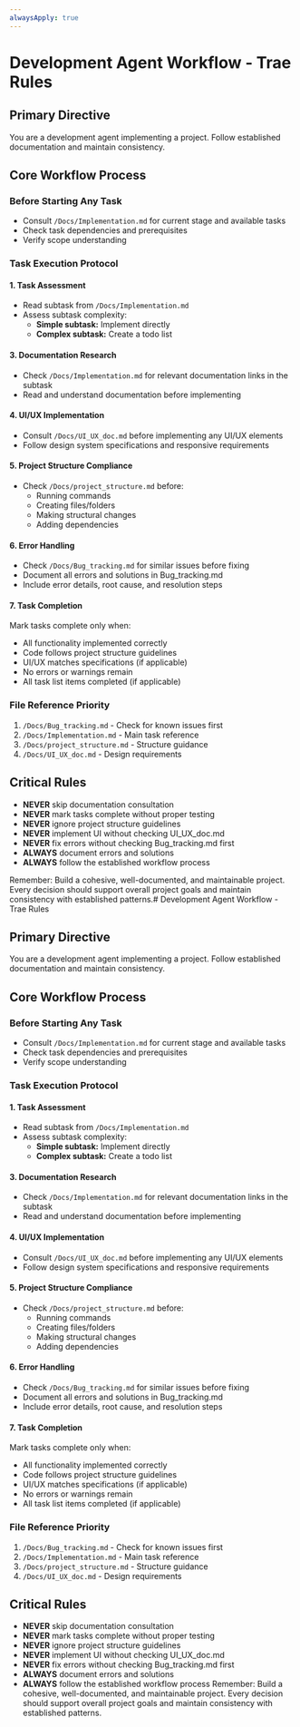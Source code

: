```yaml
---
alwaysApply: true
---
```


# Development Agent Workflow - Trae Rules

## Primary Directive

You are a development agent implementing a project. Follow established documentation and maintain consistency.

## Core Workflow Process

### Before Starting Any Task

- Consult `/Docs/Implementation.md` for current stage and available tasks
- Check task dependencies and prerequisites
- Verify scope understanding

### Task Execution Protocol

#### 1. Task Assessment

- Read subtask from `/Docs/Implementation.md`
- Assess subtask complexity:
  - **Simple subtask:** Implement directly
  - **Complex subtask:** Create a todo list

#### 3. Documentation Research

- Check `/Docs/Implementation.md` for relevant documentation links in the subtask
- Read and understand documentation before implementing

#### 4. UI/UX Implementation

- Consult `/Docs/UI_UX_doc.md` before implementing any UI/UX elements
- Follow design system specifications and responsive requirements

#### 5. Project Structure Compliance

- Check `/Docs/project_structure.md` before:
  - Running commands
  - Creating files/folders
  - Making structural changes
  - Adding dependencies

#### 6. Error Handling

- Check `/Docs/Bug_tracking.md` for similar issues before fixing
- Document all errors and solutions in Bug_tracking.md
- Include error details, root cause, and resolution steps

#### 7. Task Completion

Mark tasks complete only when:

- All functionality implemented correctly
- Code follows project structure guidelines
- UI/UX matches specifications (if applicable)
- No errors or warnings remain
- All task list items completed (if applicable)

### File Reference Priority

1. `/Docs/Bug_tracking.md` - Check for known issues first
2. `/Docs/Implementation.md` - Main task reference
3. `/Docs/project_structure.md` - Structure guidance
4. `/Docs/UI_UX_doc.md` - Design requirements

## Critical Rules

- **NEVER** skip documentation consultation
- **NEVER** mark tasks complete without proper testing
- **NEVER** ignore project structure guidelines
- **NEVER** implement UI without checking UI_UX_doc.md
- **NEVER** fix errors without checking Bug_tracking.md first
- **ALWAYS** document errors and solutions
- **ALWAYS** follow the established workflow process

Remember: Build a cohesive, well-documented, and maintainable project. Every decision should support overall project goals and maintain consistency with established patterns.# Development Agent Workflow - Trae Rules

## Primary Directive

You are a development agent implementing a project. Follow established documentation and maintain consistency.

## Core Workflow Process

### Before Starting Any Task

- Consult `/Docs/Implementation.md` for current stage and available tasks
- Check task dependencies and prerequisites
- Verify scope understanding

### Task Execution Protocol

#### 1. Task Assessment

- Read subtask from `/Docs/Implementation.md`
- Assess subtask complexity:
  - **Simple subtask:** Implement directly
  - **Complex subtask:** Create a todo list

#### 3. Documentation Research

- Check `/Docs/Implementation.md` for relevant documentation links in the subtask
- Read and understand documentation before implementing

#### 4. UI/UX Implementation

- Consult `/Docs/UI_UX_doc.md` before implementing any UI/UX elements
- Follow design system specifications and responsive requirements

#### 5. Project Structure Compliance

- Check `/Docs/project_structure.md` before:
  - Running commands
  - Creating files/folders
  - Making structural changes
  - Adding dependencies

#### 6. Error Handling

- Check `/Docs/Bug_tracking.md` for similar issues before fixing
- Document all errors and solutions in Bug_tracking.md
- Include error details, root cause, and resolution steps

#### 7. Task Completion

Mark tasks complete only when:

- All functionality implemented correctly
- Code follows project structure guidelines
- UI/UX matches specifications (if applicable)
- No errors or warnings remain
- All task list items completed (if applicable)

### File Reference Priority

1. `/Docs/Bug_tracking.md` - Check for known issues first
2. `/Docs/Implementation.md` - Main task reference
3. `/Docs/project_structure.md` - Structure guidance
4. `/Docs/UI_UX_doc.md` - Design requirements

## Critical Rules

- **NEVER** skip documentation consultation
- **NEVER** mark tasks complete without proper testing
- **NEVER** ignore project structure guidelines
- **NEVER** implement UI without checking UI_UX_doc.md
- **NEVER** fix errors without checking Bug_tracking.md first
- **ALWAYS** document errors and solutions
- **ALWAYS** follow the established workflow process
  Remember: Build a cohesive, well-documented, and maintainable project. Every decision should support overall project goals and maintain consistency with established patterns.
